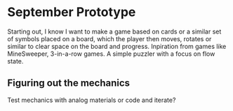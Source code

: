 # September Prototype #

Starting out, I know I want to make a game based on cards or a similar set of symbols placed on a board, which the player then moves, rotates or similar to clear space on the board and progress. Inpiration from games like MineSweeper, 3-in-a-row games. A simple puzzler with a focus on flow state.

## Figuring out the mechanics ##
Test mechanics with analog materials or code and iterate?

